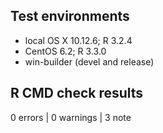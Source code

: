## Test environments
* local OS X 10.12.6; R 3.2.4
* CentOS 6.2; R 3.3.0
* win-builder (devel and release)

## R CMD check results
0 errors | 0 warnings | 3 note

